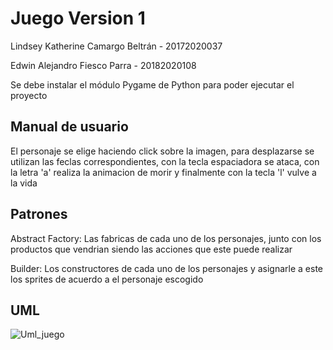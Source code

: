 # Juego Version 1

Lindsey Katherine Camargo Beltrán - 20172020037

Edwin Alejandro Fiesco Parra - 20182020108

Se debe instalar el módulo Pygame de Python para poder ejecutar el proyecto

## Manual de usuario

El personaje se elige haciendo click sobre la imagen, para desplazarse se utilizan las feclas correspondientes, con la tecla espaciadora se ataca, con la letra 'a' realiza la animacion de morir y finalmente con la tecla 'l' vulve a la vida

## Patrones

Abstract Factory: Las fabricas de cada uno de los personajes, junto con los productos que vendrian siendo las acciones que este puede realizar

Builder: Los constructores de cada uno de los personajes y asignarle a este los sprites de acuerdo a el personaje escogido

## UML

![Uml_juego](https://user-images.githubusercontent.com/54810355/83903605-10c18280-a724-11ea-95e8-1f3a2f541fed.jpg)


